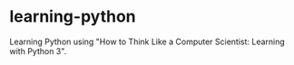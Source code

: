 # learning-python
Learning Python using "How to Think Like a Computer Scientist: Learning with Python 3".
